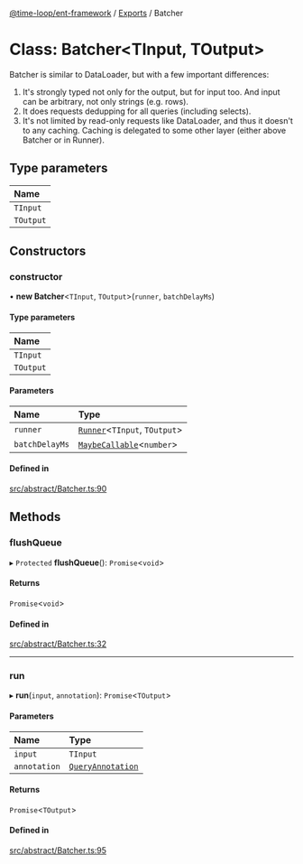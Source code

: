[@time-loop/ent-framework](../README.md) / [Exports](../modules.md) / Batcher

# Class: Batcher<TInput, TOutput\>

Batcher is similar to DataLoader, but with a few important differences:
1. It's strongly typed not only for the output, but for input too. And input
   can be arbitrary, not only strings (e.g. rows).
2. It does requests dedupping for all queries (including selects).
3. It's not limited by read-only requests like DataLoader, and thus it
   doesn't to any caching. Caching is delegated to some other layer (either
   above Batcher or in Runner).

## Type parameters

| Name |
| :------ |
| `TInput` |
| `TOutput` |

## Constructors

### constructor

• **new Batcher**<`TInput`, `TOutput`\>(`runner`, `batchDelayMs`)

#### Type parameters

| Name |
| :------ |
| `TInput` |
| `TOutput` |

#### Parameters

| Name | Type |
| :------ | :------ |
| `runner` | [`Runner`](Runner.md)<`TInput`, `TOutput`\> |
| `batchDelayMs` | [`MaybeCallable`](../modules.md#maybecallable)<`number`\> |

#### Defined in

[src/abstract/Batcher.ts:90](https://github.com/clickup/ent-framework/blob/master/src/abstract/Batcher.ts#L90)

## Methods

### flushQueue

▸ `Protected` **flushQueue**(): `Promise`<`void`\>

#### Returns

`Promise`<`void`\>

#### Defined in

[src/abstract/Batcher.ts:32](https://github.com/clickup/ent-framework/blob/master/src/abstract/Batcher.ts#L32)

___

### run

▸ **run**(`input`, `annotation`): `Promise`<`TOutput`\>

#### Parameters

| Name | Type |
| :------ | :------ |
| `input` | `TInput` |
| `annotation` | [`QueryAnnotation`](../interfaces/QueryAnnotation.md) |

#### Returns

`Promise`<`TOutput`\>

#### Defined in

[src/abstract/Batcher.ts:95](https://github.com/clickup/ent-framework/blob/master/src/abstract/Batcher.ts#L95)
